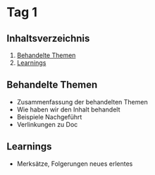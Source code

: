 # Tag 1

## Inhaltsverzeichnis
1. [Behandelte Themen](#Behandelte_Themen)
2. [Learnings](#Learnings)

## Behandelte Themen
- Zusammenfassung der behandelten Themen
- Wie haben wir den Inhalt behandelt
- Beispiele Nachgeführt
- Verlinkungen zu Doc

## Learnings
- Merksätze, Folgerungen neues erlentes